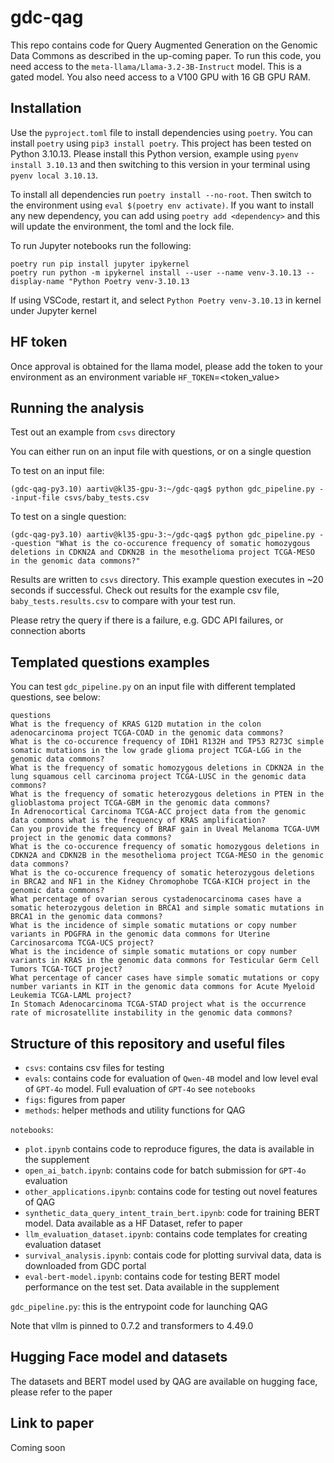 # gdc-qag
This repo contains code for Query Augmented Generation on the Genomic Data Commons as described in the up-coming paper. 
To run this code, you need access to the `meta-llama/Llama-3.2-3B-Instruct` model. This is a gated model.
You also need access to a V100 GPU with 16 GB GPU RAM.

## Installation
Use the `pyproject.toml` file to install dependencies using `poetry`. You can install `poetry` using `pip3 install poetry`.
This project has been tested on Python 3.10.13. Please install this Python version, example using `pyenv install 3.10.13` and then switching to this version in your terminal using `pyenv local 3.10.13`.

To install all dependencies run `poetry install --no-root`.
Then switch to the environment using `eval $(poetry env activate)`.
If you want to install any new dependency, you can add using `poetry add <dependency>` and this will update the environment, the toml and the lock file.

To run Jupyter notebooks run the following:

```
poetry run pip install jupyter ipykernel
poetry run python -m ipykernel install --user --name venv-3.10.13 --display-name "Python Poetry venv-3.10.13
```
If using VSCode, restart it, and select `Python Poetry venv-3.10.13` in kernel under Jupyter kernel

## HF token
Once approval is obtained for the llama model, please add the token to your environment as an environment variable
`HF_TOKEN`=<token_value>

## Running the analysis

Test out an example from `csvs` directory

You can either run on an input file with questions, or on a single question

To test on an input file:

```
(gdc-qag-py3.10) aartiv@kl35-gpu-3:~/gdc-qag$ python gdc_pipeline.py --input-file csvs/baby_tests.csv
```

To test on a single question:

```
(gdc-qag-py3.10) aartiv@kl35-gpu-3:~/gdc-qag$ python gdc_pipeline.py --question "What is the co-occurence frequency of somatic homozygous deletions in CDKN2A and CDKN2B in the mesothelioma project TCGA-MESO in the genomic data commons?"
```
Results are written to `csvs` directory. This example question executes in ~20 seconds if successful. Check out results for the example csv file, `baby_tests.results.csv` to compare with your test run.

Please retry the query if there is a failure, e.g. GDC API failures, or connection aborts

## Templated questions examples
You can test `gdc_pipeline.py` on an input file with different templated questions, see below:

```
questions
What is the frequency of KRAS G12D mutation in the colon adenocarcinoma project TCGA-COAD in the genomic data commons?
What is the co-occurence frequency of IDH1 R132H and TP53 R273C simple somatic mutations in the low grade glioma project TCGA-LGG in the genomic data commons?
What is the frequency of somatic homozygous deletions in CDKN2A in the lung squamous cell carcinoma project TCGA-LUSC in the genomic data commons?
What is the frequency of somatic heterozygous deletions in PTEN in the glioblastoma project TCGA-GBM in the genomic data commons?
In Adrenocortical Carcinoma TCGA-ACC project data from the genomic  data commons what is the frequency of KRAS amplification?
Can you provide the frequency of BRAF gain in Uveal Melanoma TCGA-UVM project in the genomic data commons?
What is the co-occurence frequency of somatic homozygous deletions in CDKN2A and CDKN2B in the mesothelioma project TCGA-MESO in the genomic data commons?
What is the co-occurence frequency of somatic heterozygous deletions in BRCA2 and NF1 in the Kidney Chromophobe TCGA-KICH project in the genomic data commons?
What percentage of ovarian serous cystadenocarcinoma cases have a somatic heterozygous deletion in BRCA1 and simple somatic mutations in BRCA1 in the genomic data commons?
What is the incidence of simple somatic mutations or copy number variants in PDGFRA in the genomic data commons for Uterine Carcinosarcoma TCGA-UCS project?
What is the incidence of simple somatic mutations or copy number variants in KRAS in the genomic data commons for Testicular Germ Cell Tumors TCGA-TGCT project?
What percentage of cancer cases have simple somatic mutations or copy number variants in KIT in the genomic data commons for Acute Myeloid Leukemia TCGA-LAML project?
In Stomach Adenocarcinoma TCGA-STAD project what is the occurrence rate of microsatellite instability in the genomic data commons?
```


## Structure of this repository and useful files

- `csvs`: contains csv files for testing
- `evals`: contains code for evaluation of `Qwen-4B` model and low level eval of `GPT-4o` model. Full evaluation of `GPT-4o` see `notebooks`
- `figs`: figures from paper
- `methods`: helper methods and utility functions for QAG

`notebooks`:  
- `plot.ipynb` contains code to reproduce figures, the data is available in the supplement
- `open_ai_batch.ipynb`: contains code for batch submission for `GPT-4o` evaluation
- `other_applications.ipynb`: contains code for testing out novel features of QAG
- `synthetic_data_query_intent_train_bert.ipynb`: code for training BERT model. Data available as a HF Dataset, refer to paper
- `llm_evaluation_dataset.ipynb`: contains code templates for creating evaluation dataset
- `survival_analysis.ipynb`: contais code for plotting survival data, data is downloaded from GDC portal
- `eval-bert-model.ipynb`: contains code for testing BERT model performance on the test set. Data available in the supplement

`gdc_pipeline.py`: this is the entrypoint code for launching QAG

Note that vllm is pinned to 0.7.2 and transformers to 4.49.0

## Hugging Face model and datasets
The datasets and BERT model used by QAG are available on hugging face, please refer to the paper

## Link to paper
Coming soon



